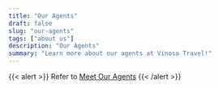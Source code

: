 ```yaml
---
title: "Our Agents"
draft: false
slug: "our-agents"
tags: ["about us"]
description: "Our Agents"
summary: "Learn more about our agents at Vinosa Travel!"
---
```


{{< alert >}}
Refer to [Meet Our Agents](/about-us/our-agents)
{{< /alert >}}









